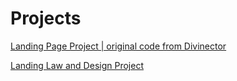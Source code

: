 # Projects
 

<a href= "https://cintiabsza.github.io/Projects/Landing_Page/index.html">  Landing Page Project | original code from Divinector


<a href= "https://cintiabsza.github.io/Projects/law_and_design/lgpd/index.html">  Landing Law and Design Project